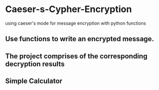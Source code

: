 # Caeser-s-Cypher-Encryption
using caeser's mode for message encryption with python functions
## Use functions to write an encrypted message.
## The project comprises of the corresponding decryption results

## Simple Calculator
